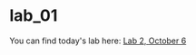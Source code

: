 # lab_01

You can find today's lab here: [Lab 2, October 6](https://github.com/CCT490H5F-SocialDataAnalytics/lab_01/blob/master/Lab%2002%20-%20Handling%20Data.ipynb)
